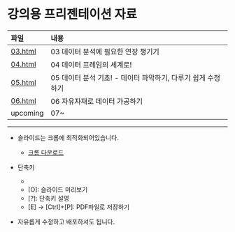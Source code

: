 # 강의용 프리젠테이션 자료

파일           | 내용
:------------- |:-------------
[03.html](https://youngwoos.github.io/Doit_Python/03.html)| 03 데이터 분석에 필요한 연장 챙기기 
[04.html](https://youngwoos.github.io/Doit_Python/04.html)| 04 데이터 프레임의 세계로!
[05.html](https://youngwoos.github.io/Doit_Python/05.html)| 05 데이터 분석 기초! - 데이터 파악하기, 다루기 쉽게 수정하기
[06.html](https://youngwoos.github.io/Doit_Python/06.html)| 06 자유자재로 데이터 가공하기
upcoming| 07~

---

- 슬라이드는 크롬에 최적화되어있습니다. 
  - [크롬 다운로드](https://www.google.com/chrome/)
  
- 단축키
  - [M]: 목차
  - [O]: 슬라이드 미리보기
  - [?]: 단축키 설명
  - [E] → [Ctrl]+[P]: PDF파일로 저장하기

- 자유롭게 수정하고 배포하셔도 됩니다.
